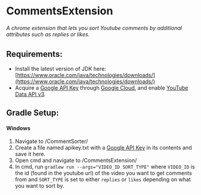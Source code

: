 # CommentsExtension
###### A chrome extension that lets you sort Youtube comments by additional attributes such as replies or likes.

## Requirements:
- Install the latest version of JDK here: [https://www.oracle.com/java/technologies/downloads/](https://www.oracle.com/java/technologies/downloads/)
- Acquire a [Google API Key](https://cloud.google.com/docs/authentication/api-keys) through [Google Cloud](https://console.cloud.google.com/), and enable [YouTube Data API v3](https://developers.google.com/youtube/v3/getting-started#:~:text=the%20API%20supports.-,Before%20you%20start,of%20arbitrary%20data%20structures.%20For%20more%20information%2C%20see%20json.org.,-Resources%20and%20resource).

## Gradle Setup:
#### Windows

1. Navigate to /CommentSorter/
2. Create a file named apikey.txt with a [Google API Key](https://cloud.google.com/docs/authentication/api-keys) in its contents and save it here.
3. Open cmd and navigate to /CommentsExtension/
4. In cmd, run `gradlew run --args="VIDEO_ID SORT_TYPE"` where `VIDEO_ID` is the id (found in the youtube url) of the video you want to get comments from and `SORT_TYPE` is set to either `replies` or `likes` depending on what you want to sort by.
